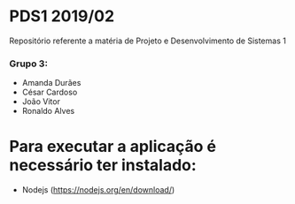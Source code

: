 # PDS1 2019/02
Repositório referente a matéria de Projeto e Desenvolvimento de Sistemas 1

### Grupo 3:
- Amanda Durães
- César Cardoso
- João Vitor
- Ronaldo Alves

# Para executar a aplicação é necessário ter instalado:
- Nodejs (https://nodejs.org/en/download/)